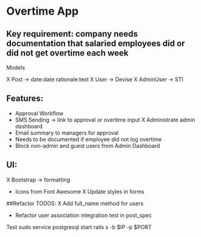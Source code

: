 # Overtime App

## Key requirement: company needs documentation that salaried employees did or did not get overtime each week
Models

X Post -> date:date rationale:text
X User -> Devise
X AdminUser -> STI

## Features:
- Approval Workflow
- SMS Sending -> link to approval or overtime input
X Administrate admin dashboard
- Email summary to managers for approval
- Needs to be documented if employee did not log overtime
- Block non-admin and guest users from Admin Dashboard

## UI:
X Bootstrap -> formatting
- Icons from Font Awesome
X Update styles in forms

##Refactor TODOS:
X Add full_name method for users
- Refactor user association integration test in post_spec


Test
sudo service postgresql start
rails s -b $IP -p $PORT
